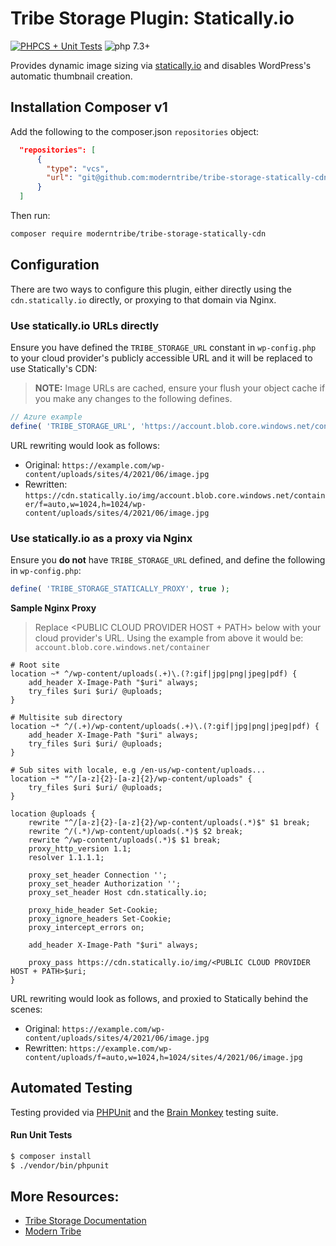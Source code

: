 # Tribe Storage Plugin: Statically.io

[![PHPCS + Unit Tests](https://github.com/moderntribe/tribe-storage-aws-s3/actions/workflows/pull-request.yml/badge.svg)](https://github.com/moderntribe/tribe-storage-aws-s3/actions/workflows/pull-request.yml)
![php 7.3+](https://img.shields.io/badge/php-min%207.3-red.svg)

Provides dynamic image sizing via [statically.io](https://statically.io/) and disables WordPress's automatic 
thumbnail creation.

## Installation Composer v1

Add the following to the composer.json `repositories` object:

```json
  "repositories": [
      {
        "type": "vcs",
        "url": "git@github.com:moderntribe/tribe-storage-statically-cdn.git"
      }
  ]
```
Then run:

```bash
composer require moderntribe/tribe-storage-statically-cdn
```

## Configuration

There are two ways to configure this plugin, either directly using the `cdn.statically.io` directly, or proxying
to that domain via Nginx.

### Use statically.io URLs directly

Ensure you have defined the `TRIBE_STORAGE_URL` constant in `wp-config.php` to your cloud provider's publicly
accessible URL and it will be replaced to use Statically's CDN:

> **NOTE:** Image URLs are cached, ensure your flush your object cache if you make any changes to the following
> defines.

```php
// Azure example
define( 'TRIBE_STORAGE_URL', 'https://account.blob.core.windows.net/container' );
```

URL rewriting would look as follows:

- Original: `https://example.com/wp-content/uploads/sites/4/2021/06/image.jpg`
- Rewritten: `https://cdn.statically.io/img/account.blob.core.windows.net/container/f=auto,w=1024,h=1024/wp-content/uploads/sites/4/2021/06/image.jpg`

### Use statically.io as a proxy via Nginx

Ensure you **do not** have `TRIBE_STORAGE_URL` defined, and define the following in `wp-config.php`:

```php
define( 'TRIBE_STORAGE_STATICALLY_PROXY', true );
```

**Sample Nginx Proxy**

> Replace <PUBLIC CLOUD PROVIDER HOST + PATH> below with your cloud provider's URL. Using the example from 
> above it would be: `account.blob.core.windows.net/container`

```nginx
# Root site
location ~* ^/wp-content/uploads(.+)\.(?:gif|jpg|png|jpeg|pdf) {
    add_header X-Image-Path "$uri" always;
    try_files $uri $uri/ @uploads;
}

# Multisite sub directory
location ~* ^/(.+)/wp-content/uploads(.+)\.(?:gif|jpg|png|jpeg|pdf) {
    add_header X-Image-Path "$uri" always;
    try_files $uri $uri/ @uploads;
}

# Sub sites with locale, e.g /en-us/wp-content/uploads...
location ~* "^/[a-z]{2}-[a-z]{2}/wp-content/uploads" {
    try_files $uri $uri/ @uploads;
}

location @uploads {
    rewrite "^/[a-z]{2}-[a-z]{2}/wp-content/uploads(.*)$" $1 break;
    rewrite ^/(.*)/wp-content/uploads(.*)$ $2 break;
    rewrite ^/wp-content/uploads(.*)$ $1 break;
    proxy_http_version 1.1;
    resolver 1.1.1.1;

    proxy_set_header Connection '';
    proxy_set_header Authorization '';
    proxy_set_header Host cdn.statically.io;

    proxy_hide_header Set-Cookie;
    proxy_ignore_headers Set-Cookie;
    proxy_intercept_errors on;

    add_header X-Image-Path "$uri" always;

    proxy_pass https://cdn.statically.io/img/<PUBLIC CLOUD PROVIDER HOST + PATH>$uri;
}
```

URL rewriting would look as follows, and proxied to Statically behind the scenes:

- Original: `https://example.com/wp-content/uploads/sites/4/2021/06/image.jpg`
- Rewritten: `https://example.com/wp-content/uploads/f=auto,w=1024,h=1024/sites/4/2021/06/image.jpg`

## Automated Testing

Testing provided via [PHPUnit](https://phpunit.de/) and the [Brain Monkey](https://brain-wp.github.io/BrainMonkey/)
testing suite.

#### Run Unit Tests

```bash
$ composer install
$ ./vendor/bin/phpunit
```

## More Resources:

- [Tribe Storage Documentation](https://github.com/moderntribe/tribe-storage)
- [Modern Tribe](https://tri.be/)
